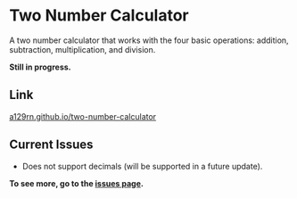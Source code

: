 # Two Number Calculator

A two number calculator that works with the four basic operations: addition, subtraction, multiplication, and division.

**Still in progress.**

## Link

[a129rn.github.io/two-number-calculator](https://a129rn.github.io/two-number-calculator)

## Current Issues

* Does not support decimals (will be supported in a future update).

**To see more, go to the [issues page](https://github.com/a129rn/two-number-calculator/issues).**
